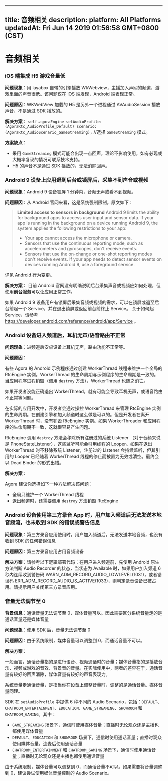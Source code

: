 
---
title: 音频相关
description: 
platform: All Platforms
updatedAt: Fri Jun 14 2019 01:56:58 GMT+0800 (CST)
---
# 音频相关
### iOS 端集成 H5 游戏音量低

**问题现象**：用 layabox 自带的引擎播放 WkWebview，主播加入声网的频道，游戏里面的声音很低。该问题仅在 iOS 端发现，Android 端表现正常。

**问题原因**：WKWebView 加载的 H5 是另外一个进程通过 AVAudioSession 播放声音，不是通过 SDK 播放的。

**解决方案**：
`self.agoraEngine setAudioProfile:(AgoraRtc_AudioProfile_Default) scenario:(AgoraRtc_AudioScenario_GameStreaming);`  //选择 `GameStreaming` 模式。

**方案缺点**：

* 采用 `GameStreaming` 模式可能会出现一点回声，理论不影响使用，如有必现或大概率复现的情况可联系技术支持。
* H5 的声音不是通过 SDK 播放的，无法消除回声。

### Android 9 设备上应用退到后台或锁屏后，采集不到声音或视频

**问题现象**：Android 9 设备锁屏 1 分钟内，音频无声或看不到视频。

**问题原因**：从 Android 官网来看，这是系统强制限制。原文如下：

> **Limited access to sensors in background**
> Android 9 limits the ability for background apps to access user input and sensor data. If your app is running in the background on a device running Android 9, the system applies the following restrictions to your app:
> * Your app cannot access the microphone or camera.
> * Sensors that use the continuous reporting mode, such as accelerometers and gyroscopes, don't receive events.
> * Sensors that use the on-change or one-shot reporting modes don't receive events.
> If your app needs to detect sensor events on devices running Android 9, use a foreground service.


详见 [Android 行为变更](https://developer.android.com/about/versions/pie/android-9.0-changes-all)。


**解决方案：** 目前 Android 官网没有明确说明后台采集声音或视频应如何处理，但使用**前台服务**可以让应用正常工作。

如果 Android 9 设备用户有锁屏后采集音频或视频的需求，可以在锁屏或退至后台前起一个 Service，并在退出锁屏或返回前台前终止 Service。
关于如何起 Service，请参考 https://developer.android.com/reference/android/app/Service 。

### Android 设备进入频道后，耳机无声/语音路由不正常

**问题现象**：进频道后安卓设备上耳机无声，路由功能不正常等。

**问题原因**：

有些 Agora 的 Android 示例程序通过创建 WorkerThread 线程来维护一个全局的 RtcEngine 实例。WorkerThread 的生命周期与示例程序的生命周期是一致的。当应用程序进程销毁（调用 `destroy` 方法），WorkerThread 也随之消亡。

如果开发者没能正确退出 WorkerThread，就有可能会导致耳机无声，或语音路由不正常等问题。

在实际的应用开发中，开发者会通过操控 WorkerThread 来管理 RtcEngine 实例的生命周期。在创建引擎和加入频道时这么做是可以的。但是开发者在离开 WorkerThread 时，没有销毁 RtcEngine 实例。如果 WorkerThreader 和应用程序的生命周期不一致，这就很容易产生问题。

RtcEngine 调用 `destroy` 方法会移除所有注册过的系统 Listener （对于音频来说是 PhoneStateListener），这些监听可能会引用线程的 Looper。如果在退出 WorkerThread 时不移除系统 Listener，注册过的 Listener 会持续监听，但其引用的 Looper 已经随着 WorkerThread 线程的停止而被置为无效或清空。最终会以 Dead Binder 的形式出错。

**解决方案**：

Agora 建议你选择如下一种方法解决该问题：

- 全局只维护一个 WorkerThread 线程
- 退出频道时，还需要调用 `destroy` 方法销毁 RtcEngine

### Android 设备使用第三方录音 App 时，用户加入频道后无法发送本地音频流，也未收到 SDK 的错误或警告信息

**问题现象**：第三方录音应用使用时，用户加入频道后，无法发送本地音频，也没有收到 SDK 的任何错误信息

**问题原因**：第三方录音应用占用音频设备

**解决方案**：请参考以下逻辑部署代码：在用户进入频道前，先使用 Android 原生方法判断 Audio Recorder 的状态，当状态为 Available 时，如果用户加入频道 6 秒内连续收到警告码 WARN_ADM_RECORD_AUDIO_LOWLEVEL(1031)，或者错误码 ERR_ADM_RECORD_AUDIO_IS_ACTIVE(1033)，则判定录音设备已被占用。请提示用户关闭第三方录音应用。

<a id="audioscenario"></a>
### 音量无法调节至 0

**背景信息**：通话音量无法调节至 0，媒体音量可以。因此需要区分系统音量走的是通话音量还是媒体音量

**问题现象**：使用 SDK 后，音量无法调节至 0

**问题原因**：由于系统限制，媒体音量可以调整到 0，而通话音量不可以。

**解决方案**：

一般而言，通话音量指的是进行语音、视频通话时的音量；媒体音量指的是播放音乐、视频或游戏的音效、背景音的音量。在实际使用中，两者的差异在于，通话音量有较好的回声消除，媒体音量有较好的声音表现力。

系统音量走通话音量，是指当你在设备上调整音量时，调整的是通话音量。媒体音量同理。

SDK 在 `setAudioProfile` 中提供 6 种不同的 Audio Scenario，包括：`DEFAULT`、`CHATROOM_ENTERTAINMENT`、`EDUCATION`、`GAME_STREAMING`、`SHOWROOM` 和 `CHATROOM_GAMING`。其中：

- `GAME_STREAMING` 场景下，通信时使用媒体音量；直播时无论观众还是主播也都使用媒体音量
- `DEFAULT`、`EDUCATION` 和 `SHOWROOM` 场景下，通信时使用通话音量；直播时观众使用媒体音量，连麦后使用通话音量
- `CHATROOM_ENTERTAINMENT` 和 `CHATROOM_GAMING` 场景下，通信时使用通话音量；直播时无论观众还是主播也都使用通话音量

由于系统限制，媒体音量可以调整到 0，而通话音量不可以。如果需要将音量调整到 0，建议尝试使用媒体音量控制的 Audio Scenario。
